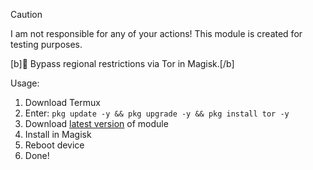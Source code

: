 > [!CAUTION]
> I am not responsible for any of your actions! This module is created for testing purposes.

[b]🧅 Bypass regional restrictions via Tor in Magisk.[/b]

Usage:
1. Download Termux
2. Enter: ```pkg update -y && pkg upgrade -y && pkg install tor -y```
3. Download [latest version](https://github.com/sevcator/Tor4Magisk/releases/latest) of module
4. Install in Magisk
5. Reboot device
6. Done!
